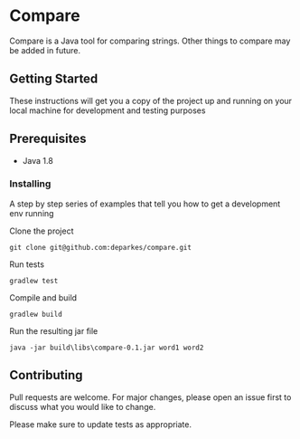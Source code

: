 # Compare

Compare is a Java tool for comparing strings. Other things to compare may be added in future.

## Getting Started

These instructions will get you a copy of the project up and running on your local machine for development and testing purposes

## Prerequisites
* Java 1.8

### Installing

A step by step series of examples that tell you how to get a development env running

Clone the project

```
git clone git@github.com:deparkes/compare.git
```

Run tests

```
gradlew test
```

Compile and build

```
gradlew build
```

Run the resulting jar file
```
java -jar build\libs\compare-0.1.jar word1 word2
```


## Contributing
Pull requests are welcome. For major changes, please open an issue first to discuss what you would like to change.

Please make sure to update tests as appropriate.